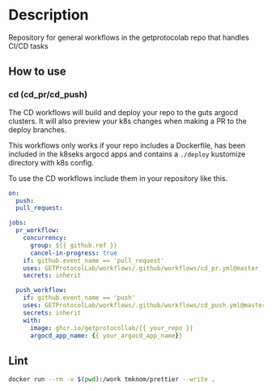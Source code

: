 # Description

Repository for general workflows in the getprotocolab repo that handles CI/CD tasks

## How to use

### cd (cd_pr/cd_push)
The CD workflows will build and deploy your repo to the guts argocd clusters. It will also preview your k8s changes when making a PR to the deploy branches.

This workflows only works if your repo includes a Dockerfile, has been included in the k8seks argocd apps and contains a `./deploy` kustomize directory with k8s config.

To use the CD workflows include them in your repository like this.
```yaml
on:
  push:
  pull_request:

jobs:
  pr_workflow:
    concurrency:
      group: ${{ github.ref }}
      cancel-in-progress: true
    if: github.event_name == 'pull_request'
    uses: GETProtocolLab/workflows/.github/workflows/cd_pr.yml@master
    secrets: inherit

  push_workflow:
    if: github.event_name == 'push'
    uses: GETProtocolLab/workflows/.github/workflows/cd_push.yml@master
    secrets: inherit
    with:
      image: ghcr.io/getprotocollab/{{ your_repo }}
      argocd_app_name: {{ your_argocd_app_name}}

```
## Lint

```bash
docker run --rm -v $(pwd):/work tmknom/prettier --write .
```
